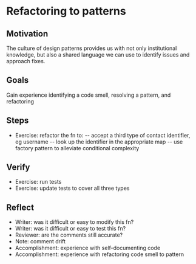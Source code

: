 # Refactoring to patterns

## Motivation

The culture of design patterns provides us with not only institutional knowledge, but also a shared language we can use to identify issues and approach fixes.


## Goals

Gain experience identifying a code smell, resolving a pattern, and refactoring


## Steps

- Exercise: refactor the fn to:
-- accept a third type of contact identifier, eg username
-- look up the identifier in the appropriate map
-- use factory pattern to alleviate conditional complexity


## Verify

- Exercise: run tests
- Exercise: update tests to cover all three types


## Reflect

- Writer: was it difficult or easy to modify this fn?
- Writer: was it difficult or easy to test this fn?
- Reviewer: are the comments still accurate?
- Note: comment drift
- Accomplishment: experience with self-documenting code
- Accomplishment: experience with refactoring code smell to pattern